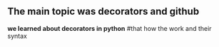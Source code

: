 ## The main topic was decorators and github

**we learned about decorators in python**
#that how the work and their syntax

